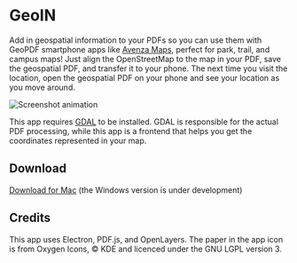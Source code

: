 GeoIN
=====

Add in geospatial information to your PDFs so you can use them with GeoPDF smartphone apps like [Avenza Maps](https://www.avenza.com/avenza-maps/), perfect for park, trail, and campus maps! Just align the OpenStreetMap to the map in your PDF, save the geospatial PDF, and transfer it to your phone. The next time you visit the location, open the geospatial PDF on your phone and see your location as you move around.

![Screenshot animation](demo.gif)

This app requires [GDAL](https://gdal.org/en/stable/download.html) to be installed. GDAL is responsible for the actual PDF processing, while this app is a frontend that helps you get the coordinates represented in your map.

Download
--------

[Download for Mac](https://github.com/williehwc/GeoIN/releases) (the Windows version is under development)


Credits
-------

This app uses Electron, PDF.js, and OpenLayers. The paper in the app icon is from Oxygen Icons, © KDE and licenced under the GNU LGPL version 3.
